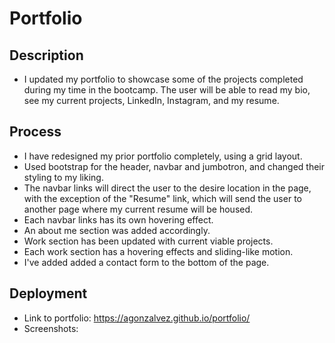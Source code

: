 # Portfolio

## Description
- I updated my portfolio to showcase some of the projects completed during my time in the bootcamp. The user will be able to read my bio, see my current projects, LinkedIn, Instagram, and my resume.

## Process
- I have redesigned my prior portfolio completely, using a grid layout.
- Used bootstrap for the header, navbar and jumbotron, and changed their styling to my liking. 
- The navbar links will direct the user to the desire location in the page, with the exception of the "Resume" link, which will send the user to another page where my current resume will be housed.
- Each navbar links has its own hovering effect.
- An about me section was added accordingly.
- Work section has been updated with current viable projects.
- Each work section has a hovering effects and sliding-like motion.
- I've added added a contact form to the bottom of the page.

## Deployment
- Link to portfolio: https://agonzalvez.github.io/portfolio/
- Screenshots: